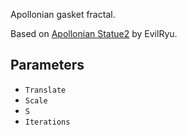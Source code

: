 Apollonian gasket fractal.

Based on [Apollonian Statue2](https://www.shadertoy.com/view/XlSfzW) by EvilRyu.

## Parameters

* `Translate`
* `Scale`
* `S`
* `Iterations`